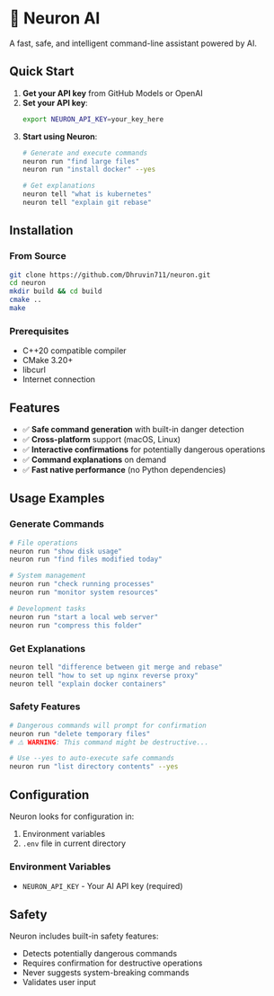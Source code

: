 # 🧬 Neuron AI

A fast, safe, and intelligent command-line assistant powered by AI.

## Quick Start

1. **Get your API key** from GitHub Models or OpenAI
2. **Set your API key**:
   ```bash
   export NEURON_API_KEY=your_key_here
   ```
3. **Start using Neuron**:
   ```bash
   # Generate and execute commands
   neuron run "find large files"
   neuron run "install docker" --yes
   
   # Get explanations
   neuron tell "what is kubernetes"
   neuron tell "explain git rebase"
   ```

## Installation

### From Source
```bash
git clone https://github.com/Dhruvin711/neuron.git
cd neuron
mkdir build && cd build
cmake ..
make
```

### Prerequisites
- C++20 compatible compiler
- CMake 3.20+
- libcurl
- Internet connection

## Features

- ✅ **Safe command generation** with built-in danger detection
- ✅ **Cross-platform** support (macOS, Linux)
- ✅ **Interactive confirmations** for potentially dangerous operations
- ✅ **Command explanations** on demand
- ✅ **Fast native performance** (no Python dependencies)

## Usage Examples

### Generate Commands
```bash
# File operations
neuron run "show disk usage"
neuron run "find files modified today"

# System management
neuron run "check running processes"
neuron run "monitor system resources"

# Development tasks
neuron run "start a local web server"
neuron run "compress this folder"
```

### Get Explanations
```bash
neuron tell "difference between git merge and rebase"
neuron tell "how to set up nginx reverse proxy"
neuron tell "explain docker containers"
```

### Safety Features
```bash
# Dangerous commands will prompt for confirmation
neuron run "delete temporary files"
# ⚠️ WARNING: This command might be destructive...

# Use --yes to auto-execute safe commands
neuron run "list directory contents" --yes
```

## Configuration

Neuron looks for configuration in:
1. Environment variables
2. `.env` file in current directory

### Environment Variables
- `NEURON_API_KEY` - Your AI API key (required)

## Safety

Neuron includes built-in safety features:
- Detects potentially dangerous commands
- Requires confirmation for destructive operations
- Never suggests system-breaking commands
- Validates user input

